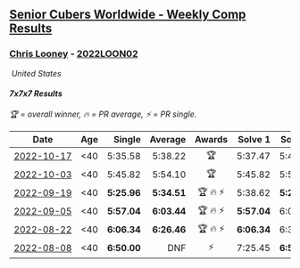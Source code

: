 <style>table {white-space: nowrap;}</style>
<link rel="stylesheet" type="text/css" href="/scw-comp/css/flags.css" />

## [Senior Cubers Worldwide - Weekly Comp Results](/scw-comp/results/)
### [Chris Looney](README.md) - [2022LOON02](https://www.worldcubeassociation.org/persons/2022LOON02?event=777)

<i class="flag flag-US" />&nbsp;United States

#### 7x7x7 Results

<span style="white-space: nowrap;">🏆 = overall winner</span>, <span style="white-space: nowrap;">🔥 = PR average</span>, <span style="white-space: nowrap;">⚡ = PR single</span>.

| Date | Age | Single | Average | Awards | Solve 1 | Solve 2 | Solve 3 | Video |
| :--: | :--: | --: | --: | :--: | --: | --: | --: | :-- |
| [2022-10-17](../../results/2022-10-17/777.md) | <40 | 5:35.58 | 5:38.22 | 🏆 | 5:37.47 | 5:41.62 | 5:35.58 | [Desktop](https://www.facebook.com/chris.looney/videos/822055428919922) / [Mobile](https://m.facebook.com/chris.looney/videos/822055428919922) |
| [2022-10-03](../../results/2022-10-03/777.md) | <40 | 5:45.82 | 5:54.10 | 🏆 | 5:45.82 | 5:54.84 | 6:01.65 | [Desktop](https://www.facebook.com/chris.looney/videos/1096804021200532) / [Mobile](https://m.facebook.com/chris.looney/videos/1096804021200532) |
| [2022-09-19](../../results/2022-09-19/777.md) | <40 | **5:25.96** | **5:34.51** | 🏆 🔥 ⚡ | 5:38.62 | **5:25.96** | 5:38.94 | [Desktop](https://www.facebook.com/chris.looney/videos/656948989089042) / [Mobile](https://m.facebook.com/chris.looney/videos/656948989089042) |
| [2022-09-05](../../results/2022-09-05/777.md) | <40 | **5:57.04** | **6:03.44** | 🏆 🔥 ⚡ | **5:57.04** | 6:06.64 | 6:06.65 | [Desktop](https://www.facebook.com/chris.looney/videos/1223511228219734) / [Mobile](https://m.facebook.com/chris.looney/videos/1223511228219734) |
| [2022-08-22](../../results/2022-08-22/777.md) | <40 | **6:06.34** | **6:26.46** | 🏆 🔥 ⚡ | **6:06.34** | 6:37.90 | 6:35.14 | [Desktop](https://www.facebook.com/chris.looney/videos/1301838813888560) / [Mobile](https://m.facebook.com/chris.looney/videos/1301838813888560) |
| [2022-08-08](../../results/2022-08-08/777.md) | <40 | **6:50.00** | DNF | ⚡ | 7:25.45 | **6:50.00** | DNS | [Desktop](https://www.facebook.com/chris.looney/videos/395836309321166) / [Mobile](https://m.facebook.com/chris.looney/videos/395836309321166) |


<!-- Global site tag (gtag.js) - Google Analytics -->
<script async src="https://www.googletagmanager.com/gtag/js?id=UA-86348435-3"></script>
<script>window.dataLayer = window.dataLayer || []; function gtag() {dataLayer.push(arguments);} gtag('js', new Date()); gtag('config', 'UA-86348435-3');</script>

